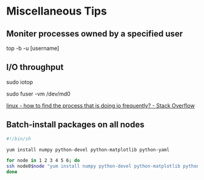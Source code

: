 # Miscellaneous Tips

## Moniter processes owned by a specified user

top -b -u [username] 

##  I/O throughput

sudo iotop

sudo fuser -vm /dev/md0

[linux - how to find the process that is doing io frequently? - Stack Overflow](https://stackoverflow.com/questions/5167794/how-to-find-the-process-that-is-doing-io-frequently)

## Batch-install packages on all nodes

```sh
#!/bin/sh

yum install numpy python-devel python-matplotlib python-yaml

for node in 1 2 3 4 5 6; do 
ssh node0$node "yum install numpy python-devel python-matplotlib python-yaml"
done


```